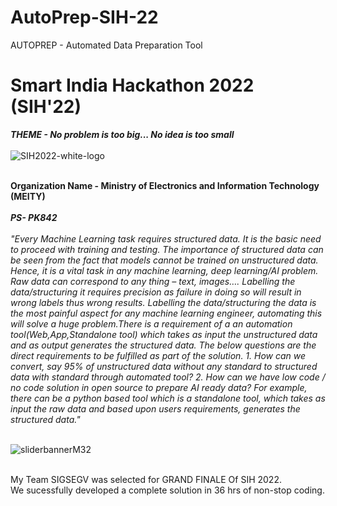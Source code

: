 # AutoPrep-SIH-22

AUTOPREP - Automated Data Preparation Tool
</br>
# Smart India Hackathon 2022 (SIH'22)
<b><i>THEME - No problem is too big... No idea is too small</b></i>
</br>
</br>
![SIH2022-white-logo](https://user-images.githubusercontent.com/103782863/222292929-1dcd8417-f32f-4a9b-9d78-557c1f6814c7.png)

</br>
<b>Organization Name - Ministry of Electronics and
Information Technology (MEITY)</b>
</br>
</br>
<b>
<i>PS- PK842
</b>
</br>
</br>
"Every Machine Learning task requires structured data. It is the basic need to proceed with training and testing. The importance of structured data can be seen from the fact that models cannot be trained on unstructured data. Hence, it is a vital task in any machine learning, deep learning/AI problem. Raw data can correspond to any thing – text, images…. Labelling the data/structuring it requires precision as failure in doing so will result in wrong labels thus wrong results. Labelling the data/structuring the data is the most painful aspect for any machine learning engineer, automating this will solve a huge problem.There is a requirement of a an automation tool(Web,App,Standalone tool) which takes as input the unstructured data and as output generates the structured data. The below questions are the direct requirements to be fulfilled as part of the solution. 1. How can we convert, say 95% of unstructured data without any standard to structured data with standard through automated tool? 2. How can we have low code / no code solution in open source to prepare AI ready data? For example, there can be a python based tool which is a standalone tool, which takes as input the raw data and based upon users requirements, generates the structured data."
</i>
</br>
</br>

![sliderbannerM32](https://user-images.githubusercontent.com/103782863/222292997-1b1b68cb-6ef7-4dbc-8c6d-7921da238f59.jpg)

</br>
My Team SIGSEGV was selected for GRAND FINALE Of SIH 2022.
</br>
We sucessfully developed a complete solution in 36 hrs of non-stop coding.   

